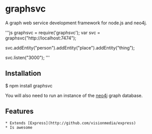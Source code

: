 # graphsvc

A graph web service development framework for node.js and neo4j.

'''js
graphsvc = require('graphsvc');
var svc = graphsvc("http://localhost:7474");

svc.addEntity("person").addEntity("place").addEntity("thing");

svc.listen("3000");
'''

## Installation

$ npm install graphsvc

You will also need to run an instance of the [neo4j](http://neo4j.org) graph database.

## Features

	* Extends [Express](http://github.com/visionmedia/express)
	* Is awesome